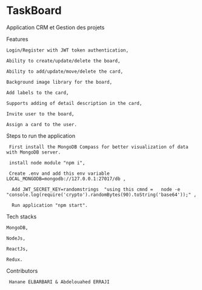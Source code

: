 # TaskBoard
Application CRM et Gestion des projets


Features 

    Login/Register with JWT token authentication, 
	
    Ability to create/update/delete the board,
	
    Ability to add/update/move/delete the card,
	
    Background image library for the board,
	
    Add labels to the card,
	
    Supports adding of detail description in the card,
	
    Invite user to the board,
	
    Assign a card to the user.
	

    
Steps to run the application

  	 First install the MongoDB Compass for better visualization of data with MongoDB server.

	 install node module "npm i",

	 Create .env and add this env variable LOCAL_MONGODB=mongodb://127.0.0.1:27017/db ,

	  Add JWT_SECRET_KEY=randomstrings  "using this cmnd =   node -e "console.log(require('crypto').randomBytes(90).toString('base64'));" ,

	  Run application "npm start".


Tech stacks

    MongoDB,
	
    NodeJs,
	
    ReactJs,
	
    Redux.
  
  
  Contributors
  
     Hanane ELBARBARI & Abdelouahed ERRAJI
  
